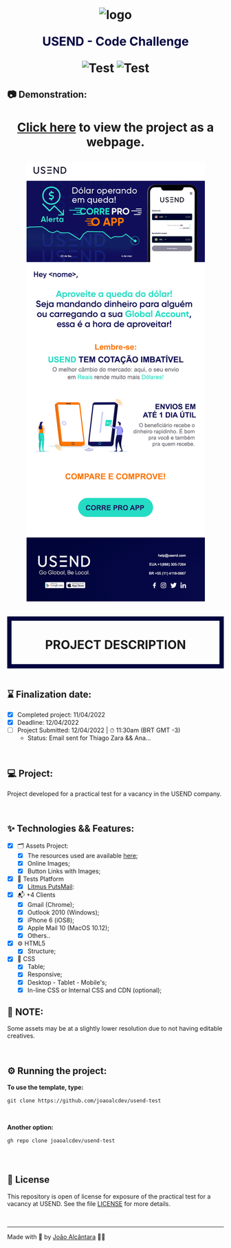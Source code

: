 <div align="center">
  <h1>
    <img alt="logo" height="30" title="logo" style="margin-top: 10px"src="https://i.ibb.co/LZPdP1P/new-logo-header.png" /> 
    <p text-align="" style="color: #000340">USEND - Code Challenge</p> 
    <p align="center">
      <img 
        src="https://img.shields.io/badge/USEND-Test%20Email-000000"
        alt="Test" 
      />
      <img 
        src="https://img.shields.io/badge/USEND-Code%20Challenge-000000"
        alt="Test" 
      />
    </p>
  </h1>
</div>

## 📷 Demonstration:

<div align="center">
  <h1 align="center">

[Click here](https://usend-test.vercel.app/) to view the project as a webpage.

<img 
    src="./assets/cover.gif?style=flat"
    alt="Cover Project" 
  />

  </h1>
</div>

<div align="center" style="border: solid 10px #000340">
  <h1>
    <p text-align="center">PROJECT DESCRIPTION</p> 
  </h1>
</div>

<br>

## ⌛️ Finalization date:

- [x] Completed project: 11/04/2022
- [x] Deadline: 12/04/2022
- [ ] Project Submitted: 12/04/2022 | ⏱ 11:30am (BRT GMT -3)
  - Status: Email sent for Thiago Zara && Ana...

<br>

## 💻 Project:

Project developed for a practical test for a vacancy in the USEND company.

<br>

## ✨ Technologies && Features:

- [x] 🗂 Assets Project:
  - [x] The resources used are available [here](https://drive.google.com/drive/folders/16L2HJsDgZs6zcqMswhui4diQsmaMKwGZ);
  - [x] Online Images;
  - [x] Button Links with Images;
        <br>
- [x] 🤖 Tests Platform
  - [x] [Litmus PutsMail](https://putsmail.com/):
        <br>
- [x] 📬 +4 Clients
  - [x] Gmail (Chrome);
  - [x] Outlook 2010 (Windows);
  - [x] iPhone 6 (iOS8);
  - [x] Apple Mail 10 (MacOS 10.12);
  - [x] Others..
        <br>
- [x] ⚙️ HTML5
  - [x] Structure;
        <br>
- [x] 🎨 CSS
  - [x] Table;
  - [x] Responsive;
  - [x] Desktop - Tablet - Mobile's;
  - [x] In-line CSS or Internal CSS and CDN (optional);
        <br>
  <!-- ## 🔨 Architecture and Infrastructure for the Project: -->

<!-- - Architecture:
  <div align="left">
  <h1 align="left"> -->
  <!-- </h1>
</div> -->

## 🔺 NOTE:

Some assets may be at a slightly lower resolution due to not having editable creatives.

<br>

## ⚙️ Running the project:

**To use the template, type:**

```cl
git clone https://github.com/joaoalcdev/usend-test
```

<br />

**Another option:**

```cl
gh repo clone joaoalcdev/usend-test
```

<br />

<!-- **Or click "Use this template" at the top of the repository to use:** -->

<div align="left">
  <h1 align="left">
    <!-- <img 
      src="./assets/cover-click-this-template.png?style=flat"
      alt="Cover Project" 
    /> -->
  </h1>
</div>

<!-- Use **yarn** or **npm install** to install project dependencies.
Then start the project.

After installing the dependencies, use

```cl
yarn start or yarn dev
```

or

```cl
npm init
``` -->

## 📄 License

This repository is open of license for exposure of the practical test for a vacancy at USEND. See the file [LICENSE](./LICENSE) for more details.

<br />

---

Made with 🤍 by [João Alcântara](https://github.com/joaoalcdev) 👋🏻
